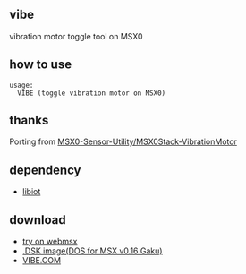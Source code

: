 ## vibe
vibration motor toggle tool on MSX0

## how to use
```
usage:
  VIBE (toggle vibration motor on MSX0)
```

## thanks
Porting from [MSX0-Sensor-Utility/MSX0Stack-VibrationMotor](https://github.com/Ninune-wa/MSX0-Sensor-Utility/tree/main/MSX0Stack-VibrationMotor)

## dependency
- [libiot](https://github.com/renatus-xxxx/libiot)

## download
- [try on webmsx](https://webmsx.org/?MACHINE=MSX2PJ&DISKA_URL=https://raw.githubusercontent.com/renatus-xxxx/vibe/main/bin/VIBE.DSK&FAST_BOOT)
- [.DSK image(DOS for MSX v0.16 Gaku)](https://raw.githubusercontent.com/renatus-xxxx/vibe/main/bin/VIBE.DSK)
- [VIBE.COM](https://raw.githubusercontent.com/renatus-xxxx/vibe/main/bin/VIBE.COM)